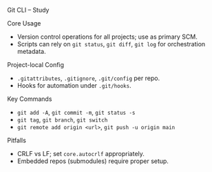Git CLI – Study

Core Usage
- Version control operations for all projects; use as primary SCM.
- Scripts can rely on `git status`, `git diff`, `git log` for orchestration metadata.

Project-local Config
- `.gitattributes`, `.gitignore`, `.git/config` per repo.
- Hooks for automation under `.git/hooks`.

Key Commands
- `git add -A`, `git commit -m`, `git status -s`
- `git tag`, `git branch`, `git switch`
- `git remote add origin <url>`, `git push -u origin main`

Pitfalls
- CRLF vs LF; set `core.autocrlf` appropriately.
- Embedded repos (submodules) require proper setup.

